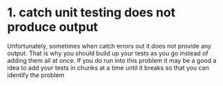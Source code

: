 # 1. catch unit testing does not produce output
Unfortunately, sometimes when catch errors out it does not provide any output.
That is why you should build up your tests as you go instead of adding them all at once.
If you do run into this problem it may be a good a idea to add your tests in chunks at a time until it breaks so that you can identify the problem
